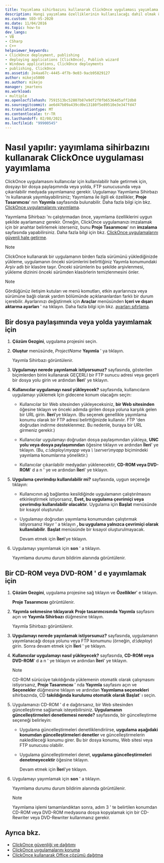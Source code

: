 ```yaml
---
title: Yayımlama sihirbazını kullanarak ClickOnce uygulaması yayımlama
description: Hangi yayımlama özelliklerinin kullanılacağı dahil olmak üzere ClickOnce uygulamanızı kullanıcılar için kullanılabilir hale getirmek için Yayımlama Sihirbazı 'Nı kullanma hakkında bilgi edinin.
ms.custom: SEO-VS-2020
ms.date: 11/04/2016
ms.topic: how-to
dev_langs:
- VB
- CSharp
- C++
helpviewer_keywords:
- ClickOnce deployment, publishing
- deploying applications [ClickOnce], Publish wizard
- Windows applications, ClickOnce deployments
- publishing, ClickOnce
ms.assetid: 2e4aa67c-4445-4f7b-9e03-9acb95829127
author: mikejo5000
ms.author: mikejo
manager: jmartens
ms.workload:
- multiple
ms.openlocfilehash: 7591513bc52807b87e9df2f0fb65364d5aff2db8
ms.sourcegitcommit: ae6d47b09a439cd0e13180f5e89510e3e347fd47
ms.translationtype: MT
ms.contentlocale: tr-TR
ms.lasthandoff: 02/08/2021
ms.locfileid: "99900545"
---
```

# <a name="how-to-publish-a-clickonce-application-using-the-publish-wizard"></a>Nasıl yapılır: yayımlama sihirbazını kullanarak ClickOnce uygulaması yayımlama
ClickOnce uygulamasını kullanıcılar için kullanılabilir hale getirmek için, dosyayı bir dosya paylaşımında veya yolda, FTP sunucusunda veya çıkarılabilir medyada yayımlamanız gerekir. Uygulamayı Yayımlama Sihirbazı 'nı kullanarak yayımlayabilirsiniz; Yayımlama ile ilgili ek özellikler, **Proje Tasarımcısı**' nın **Yayımla** sayfasında bulunabilir. Daha fazla bilgi için bkz. [ClickOnce uygulamalarını yayımlama](../deployment/publishing-clickonce-applications.md).

Yayımlama Sihirbazı 'nı çalıştırmadan önce, yayımlama özelliklerini uygun şekilde ayarlamanız gerekir. Örneğin, ClickOnce uygulamanızı imzalamak için bir anahtar belirlemek isterseniz, bunu **Proje Tasarımcısı**' nın **imzalama** sayfasında yapabilirsiniz. Daha fazla bilgi için bkz. [ClickOnce uygulamalarını güvenli hale getirme](../deployment/securing-clickonce-applications.md).

> [!NOTE]
> ClickOnce kullanarak bir uygulamanın birden fazla sürümünü yüklediğinizde yükleme, uygulamanın önceki sürümlerini belirttiğiniz Yayımla konumundaki *Arşiv* adlı bir klasöre taşır. Önceki sürümlerin bu şekilde arşivlenmesi, yükleme dizinini önceki sürümden klasörlerin temizlenmesini önler.

> [!NOTE]
> Gördüğünüz iletişim kutuları ve menü komutları, etkin ayarlarınıza veya sürümüne bağlı olarak yardım bölümünde açıklananlardan farklı bir durum içerebilir. Ayarlarınızı değiştirmek için **Araçlar** menüsünden **Içeri ve dışarı aktarma ayarları** ' na tıklayın. Daha fazla bilgi için bkz. [ayarları sıfırlama](../ide/environment-settings.md#reset-settings).

## <a name="to-publish-to-a-file-share-or-path"></a>Bir dosya paylaşımında veya yolda yayımlamak için

1. **Çözüm Gezgini**, uygulama projesini seçin.

2. **Oluştur** menüsünde, *ProjectName* **Yayımla** ' ya tıklayın.

    Yayımla Sihirbazı görüntülenir.

3. **Uygulamayı nerede yayınlamak istiyorsunuz?** sayfasında, gösterilen biçimlerden birini kullanarak GEÇERLI bir FTP sunucu adresi veya geçerli bir dosya yolu girin ve ardından **İleri**' ye tıklayın.

4. **Kullanıcılar uygulamayı nasıl yükleyecek?** sayfasında, kullanıcıların uygulamayı yüklemek Için gidecene konum olacağını seçin:

   - Kullanıcılar bir Web sitesinden yükleyeceksiniz, **bir Web sitesinden** öğesine tıklayın ve önceki adımda girilen dosya yoluna karşılık gelen bir URL girin. **İleri**’ye tıklayın. (Bu seçenek genellikle yayımlama konumu olarak bir FTP adresi belirttiğinizde kullanılır. FTP 'den doğrudan indirme desteklenmez. Bu nedenle, buraya bir URL girmeniz gerekir.)

   - Kullanıcılar uygulamayı doğrudan dosya paylaşımından yükleya, **UNC yolu veya dosya paylaşımından** öğesine tıklayın ve ardından **İleri**' ye tıklayın. (Bu, *c:\deploy\myapp* veya *\\ \server\myapp* biçimindeki yayınlama konumlarına yöneliktir.)

   - Kullanıcılar çıkarılabilir medyadan yüklenecektir, **CD-ROM veya DVD-ROM**' d a n ' ye ve ardından **İleri**' ye tıklayın.

5. **Uygulama çevrimdışı kullanılabilir mi?** sayfasında, uygun seçeneğe tıklayın:

   - Kullanıcının ağ bağlantısı kesildiğinde uygulamanın çalıştırılmasını etkinleştirmek istiyorsanız, **Evet, bu uygulama çevrimiçi veya çevrimdışı kullanılabilir olacaktır**. Uygulama için **Başlat** menüsünde bir kısayol oluşturulur.

   - Uygulamayı doğrudan yayımlama konumundan çalıştırmak istiyorsanız Hayır ' a tıklayın **, bu uygulama yalnızca çevrimiçi olarak kullanılabilir**. **Başlat** menüsünde bir kısayol oluşturulmayacak.

     Devam etmek için **İleri**'ye tıklayın.

6. Uygulamayı yayımlamak için **son** ' a tıklayın.

    Yayımlama durumu durum bildirim alanında görüntülenir.

## <a name="to-publish-to-a-cd-rom-or-dvd-rom"></a>Bir CD-ROM veya DVD-ROM ' d e yayımlamak için

1. **Çözüm Gezgini**, uygulama projesine sağ tıklayın ve **Özellikler**' e tıklayın.

    **Proje Tasarımcısı** görüntülenir.

2. **Yayımla sekmesine tıklayarak** **Proje tasarımcısında** **Yayımla** sayfasını açın ve **Yayımla Sihirbazı** düğmesine tıklayın.

    Yayımla Sihirbazı görüntülenir.

3. **Uygulamayı nerede yayınlamak istiyorsunuz?** sayfasında, uygulamanın yayımlanacağı dosya yolunu veya FTP konumunu (örneğin, *d:\deploy*) girin. Sonra devam etmek için **İleri** ' ye tıklayın.

4. **Kullanıcılar uygulamayı nasıl yükleyecek?** sayfasında, **CD-ROM veya DVD-ROM**' d a n ' ye tıklayın ve ardından **İleri**' ye tıklayın.

   > [!NOTE]
   > CD-ROM sürücüye takıldığında yüklemenin otomatik olarak çalışmasını istiyorsanız, **Proje Tasarımcısı** ' nda **Yayımla** sayfasını açın ve **Seçenekler** düğmesine tıklayın ve ardından **Yayımlama seçenekleri** sihirbazında, CD **takıldığında kurulumu otomatik olarak Başlat**' ı seçin.

5. Uygulamanızı CD-ROM ' d e dağıtırsanız, bir Web sitesinden güncelleştirme sağlamak isteyebilirsiniz. **Uygulamanın güncelleştirmeleri denetlemesi nerede?** sayfasında, bir güncelleştirme seçeneği belirleyin:

   - Uygulama güncelleştirmeleri denetliklendiriirse, **uygulama aşağıdaki konumdan güncelleştirmeleri denetler** ve güncelleştirmelerin nakledileceği konumu girer. Bu bir dosya konumu, Web sitesi veya FTP sunucusu olabilir.

   - Uygulama güncelleştirmeleri denet, **uygulama güncelleştirmeleri denetmeyecektir** öğesine tıklayın.

     Devam etmek için **İleri**'ye tıklayın.

6. Uygulamayı yayımlamak için **son** ' a tıklayın.

    Yayımlama durumu durum bildirim alanında görüntülenir.

   > [!NOTE]
   > Yayımlama işlemi tamamlandıktan sonra, adım 3 ' te belirtilen konumdan CD-ROM veya DVD-ROM medyasına dosya kopyalamak için bir CD-Rewriter veya DVD-Rewriter kullanmanız gerekir.

## <a name="see-also"></a>Ayrıca bkz.

- [ClickOnce güvenliği ve dağıtımı](../deployment/clickonce-security-and-deployment.md)
- [ClickOnce uygulamalarını koruma](../deployment/securing-clickonce-applications.md)
- [ClickOnce kullanarak Office çözümü dağıtma](../vsto/deploying-an-office-solution-by-using-clickonce.md)